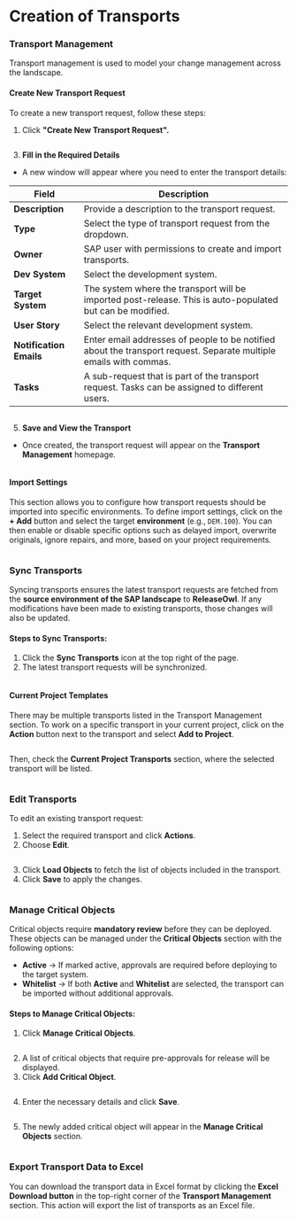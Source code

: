 # Creation of Transports

### **Transport Management**

Transport management is used to model your change management across the landscape.

#### **Create New Transport Request**

To create a new transport request, follow these steps:

1. Click **"Create New Transport Request".**

<figure><img src="../../.gitbook/assets/image (2) (1) (1) (1) (1) (1) (1) (1) (1).png" alt=""><figcaption></figcaption></figure>

3. **Fill in the Required Details**

* A new window will appear where you need to enter the transport details:

| Field                   | Description                                                                                                       |
| ----------------------- | ----------------------------------------------------------------------------------------------------------------- |
| **Description**         | Provide a description to the transport request.                                                                   |
| **Type**                | Select the type of transport request from the dropdown.                                                           |
| **Owner**               | SAP user with permissions to create and import transports.                                                        |
| **Dev System**          | Select the development system.                                                                                    |
| **Target System**       | The system where the transport will be imported post-release. This is auto-populated but can be modified.         |
| **User Story**          | Select the relevant development system.                                                                           |
| **Notification Emails** | Enter email addresses of people to be notified about the transport request. Separate multiple emails with commas. |
| **Tasks**               | A sub-request that is part of the transport request. Tasks can be assigned to different users.                    |

<figure><img src="../../.gitbook/assets/image (3) (1) (1) (1) (1) (1).png" alt=""><figcaption></figcaption></figure>

5. **Save and View the Transport**

* Once created, the transport request will appear on the **Transport Management** homepage.

<figure><img src="../../.gitbook/assets/image (487).png" alt=""><figcaption></figcaption></figure>

#### **Import Settings**

This section allows you to configure how transport requests should be imported into specific environments. To define import settings, click on the **+ Add** button and select the target **environment** (e.g., `DEM.100`). You can then enable or disable specific options such as delayed import, overwrite originals, ignore repairs, and more, based on your project requirements.

<figure><img src="../../.gitbook/assets/image (1121).png" alt=""><figcaption></figcaption></figure>

### **Sync Transports**

Syncing transports ensures the latest transport requests are fetched from the **source environment of the SAP landscape** to **ReleaseOwl**. If any modifications have been made to existing transports, those changes will also be updated.

#### **Steps to Sync Transports:**

1. Click the **Sync Transports** icon at the top right of the page.
2. The latest transport requests will be synchronized.

<figure><img src="../../.gitbook/assets/image (1114).png" alt=""><figcaption></figcaption></figure>

#### Current Project Templates

There may be multiple transports listed in the Transport Management section. To work on a specific transport in your current project, click on the **Action** button next to the transport and select **Add to Project**. &#x20;

<figure><img src="../../.gitbook/assets/image (1115).png" alt=""><figcaption></figcaption></figure>

Then, check the **Current Project Transports** section, where the selected transport will be listed.

<figure><img src="../../.gitbook/assets/image (1116).png" alt=""><figcaption></figcaption></figure>

### Edit Transports

To edit an existing transport request:

1. Select the required transport and click **Actions**.
2. Choose **Edit**.

<figure><img src="../../.gitbook/assets/image (1118).png" alt=""><figcaption></figcaption></figure>

3. Click **Load Objects** to fetch the list of objects included in the transport.&#x20;
4. Click **Save** to apply the changes.

<figure><img src="../../.gitbook/assets/image (1117).png" alt=""><figcaption></figcaption></figure>

### **Manage Critical Objects**

Critical objects require **mandatory review** before they can be deployed. These objects can be managed under the **Critical Objects** section with the following options:

* **Active** → If marked active, approvals are required before deploying to the target system.
* **Whitelist** → If both **Active** and **Whitelist** are selected, the transport can be imported without additional approvals.

#### **Steps to Manage Critical Objects:**

1. Click **Manage Critical Objects**.

<figure><img src="../../.gitbook/assets/image (495).png" alt=""><figcaption></figcaption></figure>

2. A list of critical objects that require pre-approvals for release will be displayed.
3. Click **Add Critical Object**.

<figure><img src="../../.gitbook/assets/image (492).png" alt=""><figcaption></figcaption></figure>

4. Enter the necessary details and click **Save**.

<figure><img src="../../.gitbook/assets/image (493).png" alt=""><figcaption></figcaption></figure>

5. The newly added critical object will appear in the **Manage Critical Objects** section.

<figure><img src="../../.gitbook/assets/image (494).png" alt=""><figcaption></figcaption></figure>

### Export Transport Data to Excel

You can download the transport data in Excel format by clicking the **Excel Download button** in the top-right corner of the **Transport Management** section. This action will export the list of transports as an Excel file.

<figure><img src="../../.gitbook/assets/image (1119).png" alt=""><figcaption></figcaption></figure>

